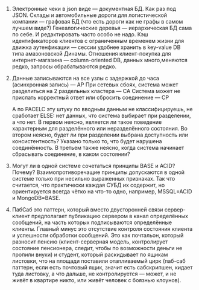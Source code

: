 1. Электронные чеки в json виде — документная БД. Как раз под JSON.
   Склады и автомобильные дороги для логистической компании — графовая БД (что есть дороги как не графы в самом лучшем виде?)
   Генеалогические деревья — иерархическая БД сама по себе. И редактировать часто особо не надо.
   Кэш идентификаторов клиентов с ограниченным временем жизни для движка аутенфикации — сессии удобнее хранить в key-value DB типа амазоновской Динамы.
   Отношения клиент-покупка для интернет-магазина — column-oriented DB, данных много,меняются редко, запросы обрабатываются редко.
   
2. Данные записываются на все узлы с задержкой до часа (асинхронная запись) — AP
   При сетевых сбоях, система может разделиться на 2 раздельных кластера — CA
   Система может не прислать корректный ответ или сбросить соединение — CP
   
   А по PACELC эту штуку по вводным данным не классифицируешь, не сработает ELSE: нет данных, что система выбирает при разделении, а что нет. В первом неясно,
   является ли такое поведение характерным для разделённого или неразделённого состояния. Во втором неясно, будет ли при разделении выбрана доступность
   или консистентность? Указано только то, что будет нарушена соединённость. В третьем также неясно, когда система начинает сбрасывать соединение, 
   в каком состоянии?

3. Могут ли в одной системе сочетаться принципы BASE и ACID? Почему? Взаимопротиворечащие принципы допускаются в одной системе только при несильно выраженных 
   признаках. Так что считается, что практически каждая СУБД их содержит, но ориентируется всегда чётко на что-то одно, например, MSSQL=ACID и MongoDB=BASE.
   
4. ПабСаб это паттерн, который вместо двусторонней связи сервер-клиент предполагает публикацию сервером в канал определённых сообщений, на часть которых
   подписываются определённые клиенты. Главный минус это отсутствие контроля состояния клиента и успешности обработки сообщений. Это как почтальон, который
   разносит пенсию (клиент-серверная модель, контролирует состояние пенсионера, следит, чтобы по возможности деньги не пропили внуки) и студент, который
   раскидывает по ящикам листовки, что на площади поставили отапливаемый цирк (паб-саб паттерн, если есть почтовый ящик, значит есть сабскрипшен,
   кидает туда листовку, а что дальше, не контролируется — может, и не живёт в квартире никто, или живёт человек с боязнью клоунов).
